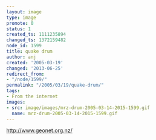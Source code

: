 ```yaml
---
layout: image
type: image
promote: 0
status: 1
created_ts: 1111235894
changed_ts: 1372159482
node_id: 1599
title: quake drum
author: anj
created: '2005-03-19'
changed: '2013-06-25'
redirect_from:
- "/node/1599/"
permalink: "/2005/03/19/quake-drum/"
tags:
- From the internet
images:
- src: image/images/mrz-drum-2005-03-14-2015-1599.gif
  name: mrz-drum-2005-03-14-2015-1599.gif
---
```

http://www.geonet.org.nz/
